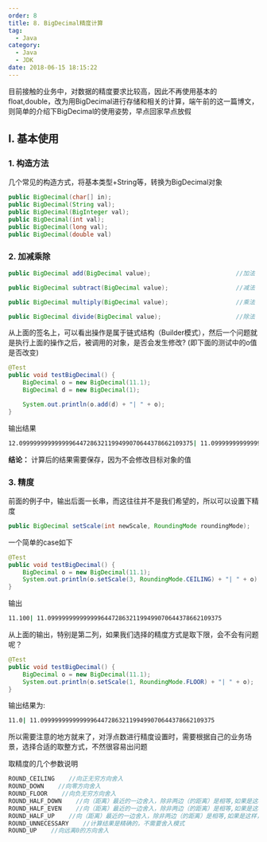 ```yaml
---
order: 8
title: 8. BigDecimal精度计算
tag:
  - Java
category:
  - Java
  - JDK
date: 2018-06-15 18:15:22
---
```



目前接触的业务中，对数据的精度要求比较高，因此不再使用基本的float,double，改为用BigDecimal进行存储和相关的计算，端午前的这一篇博文，则简单的介绍下BigDecimal的使用姿势，早点回家早点放假

<!-- more -->

## I. 基本使用

### 1. 构造方法

几个常见的构造方式，将基本类型+String等，转换为BigDecimal对象

```java
public BigDecimal(char[] in);
public BigDecimal(String val);
public BigDecimal(BigInteger val);
public BigDecimal(int val);
public BigDecimal(long val);
public BigDecimal(double val)
```

### 2. 加减乘除

```java
public BigDecimal add(BigDecimal value);                        //加法

public BigDecimal subtract(BigDecimal value);                   //减法 

public BigDecimal multiply(BigDecimal value);                   //乘法

public BigDecimal divide(BigDecimal value);                     //除法
```

从上面的签名上，可以看出操作是属于链式结构（Builder模式），然后一个问题就是执行上面的操作之后，被调用的对象，是否会发生修改? (即下面的测试中的o值是否改变)

```java
@Test
public void testBigDecimal() {
    BigDecimal o = new BigDecimal(11.1);
    BigDecimal d = new BigDecimal(1);

    System.out.println(o.add(d) + "| " + o);
}
```

输出结果

```sh
12.0999999999999996447286321199499070644378662109375| 11.0999999999999996447286321199499070644378662109375
```

**结论：** 计算后的结果需要保存，因为不会修改目标对象的值

### 3. 精度

前面的例子中，输出后面一长串，而这往往并不是我们希望的，所以可以设置下精度

```java
public BigDecimal setScale(int newScale, RoundingMode roundingMode);
```

一个简单的case如下

```java
@Test
public void testBigDecimal() {
    BigDecimal o = new BigDecimal(11.1);
    System.out.println(o.setScale(3, RoundingMode.CEILING) + "| " + o);
}
```

输出

```sh
11.100| 11.0999999999999996447286321199499070644378662109375
```

从上面的输出，特别是第二列，如果我们选择的精度方式是取下限，会不会有问题呢？

```java
@Test
public void testBigDecimal() {
    BigDecimal o = new BigDecimal(11.1);
    System.out.println(o.setScale(1, RoundingMode.FLOOR) + "| " + o);
}
```

输出结果为:

```sh
11.0| 11.0999999999999996447286321199499070644378662109375
```

所以需要注意的地方就来了，对浮点数进行精度设置时，需要根据自己的业务场景，选择合适的取整方式，不然很容易出问题


取精度的几个参数说明

```java
ROUND_CEILING    //向正无穷方向舍入
ROUND_DOWN    //向零方向舍入
ROUND_FLOOR    //向负无穷方向舍入
ROUND_HALF_DOWN    //向（距离）最近的一边舍入，除非两边（的距离）是相等,如果是这样，向下舍入, 例如1.55 保留一位小数结果为1.5
ROUND_HALF_EVEN    //向（距离）最近的一边舍入，除非两边（的距离）是相等,如果是这样，如果保留位数是奇数，使用ROUND_HALF_UP，如果是偶数，使用ROUND_HALF_DOWN
ROUND_HALF_UP    //向（距离）最近的一边舍入，除非两边（的距离）是相等,如果是这样，向上舍入, 1.55保留一位小数结果为1.6
ROUND_UNNECESSARY    //计算结果是精确的，不需要舍入模式
ROUND_UP    //向远离0的方向舍入
```
